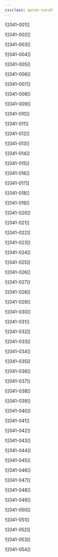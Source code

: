 ```yaml
---
cssclass: quran-surah
---
```


![[041-001]]

![[041-002]]

![[041-003]]

![[041-004]]

![[041-005]]

![[041-006]]

![[041-007]]

![[041-008]]

![[041-009]]

![[041-010]]

![[041-011]]

![[041-012]]

![[041-013]]

![[041-014]]

![[041-015]]

![[041-016]]

![[041-017]]

![[041-018]]

![[041-019]]

![[041-020]]

![[041-021]]

![[041-022]]

![[041-023]]

![[041-024]]

![[041-025]]

![[041-026]]

![[041-027]]

![[041-028]]

![[041-029]]

![[041-030]]

![[041-031]]

![[041-032]]

![[041-033]]

![[041-034]]

![[041-035]]

![[041-036]]

![[041-037]]

![[041-038]]

![[041-039]]

![[041-040]]

![[041-041]]

![[041-042]]

![[041-043]]

![[041-044]]

![[041-045]]

![[041-046]]

![[041-047]]

![[041-048]]

![[041-049]]

![[041-050]]

![[041-051]]

![[041-052]]

![[041-053]]

![[041-054]]

